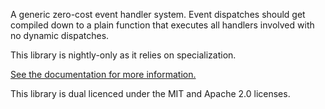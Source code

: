 A generic zero-cost event handler system. Event dispatches should get compiled down to a
plain function that executes all handlers involved with no dynamic dispatches.

This library is nightly-only as it relies on specialization.

[See the documentation for more information.](https://docs.rs/simple-events/)

This library is dual licenced under the MIT and Apache 2.0 licenses.
